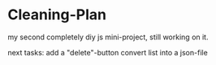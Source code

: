 # Cleaning-Plan
my second completely diy js mini-project, still working on it.

next tasks:
add a "delete"-button
convert list into a json-file

